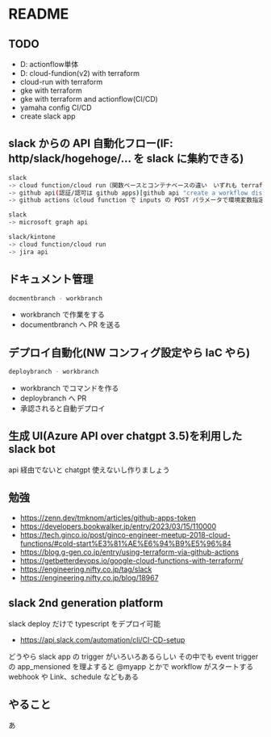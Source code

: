 # README

## TODO

- D: actionflow単体
- D: cloud-fundion(v2) with terraform
- cloud-run with terraform
- gke with terraform
- gke with terraform and actionflow(CI/CD)
- yamaha config CI/CD
- create slack app

## slack からの API 自動化フロー(IF: http/slack/hogehoge/... を slack に集約できる)

```bash
slack
-> cloud function/cloud run（関数ベースとコンテナベースの違い　いずれも terraform でデプロイ可能）
-> github api(認証/認可は github apps)[github api "create a workflow dispatch event" workflow_id=hoge.yml]
-> github actions（cloud function で inputs の POST パラメータで環境変数指定）

slack
-> microsoft graph api

slack/kintone
-> cloud function/cloud run
-> jira api
```

## ドキュメント管理

```bash
docmentbranch - workbranch
```

- workbranch で作業をする
- documentbranch へ PR を送る

## デプロイ自動化(NW コンフィグ設定やら IaC やら)

```bash
deploybranch - workbranch
```

- workbranch でコマンドを作る
- deploybranch へ PR
- 承認されると自動デプロイ

## 生成 UI(Azure API over chatgpt 3.5)を利用した slack bot

api 経由でないと chatgpt 使えないし作りましょう

## 勉強

- <https://zenn.dev/tmknom/articles/github-apps-token>
- <https://developers.bookwalker.jp/entry/2023/03/15/110000>
- <https://tech.ginco.io/post/ginco-engineer-meetup-2018-cloud-functions/#cold-start%E3%81%AE%E6%94%B9%E5%96%84>
- <https://blog.g-gen.co.jp/entry/using-terraform-via-github-actions>
- <https://getbetterdevops.io/google-cloud-functions-with-terraform/>
- <https://engineering.nifty.co.jp/tag/slack>
- <https://engineering.nifty.co.jp/blog/18967>

## slack 2nd generation platform

slack deploy だけで typescript をデプロイ可能

- <https://api.slack.com/automation/cli/CI-CD-setup>

どうやら slack app の trigger がいろいろあるらしい
その中でも event trigger の app_mensioned を理よすると @myapp とかで workflow がスタートする
webhook や Link、schedule などもある

## やること

あ
